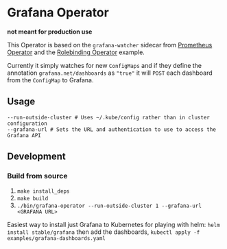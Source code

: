 # Grafana Operator

**not meant for production use**

This Operator is based on the `grafana-watcher` sidecar from [Prometheus Operator](https://github.com/coreos/prometheus-operator) and the [Rolebinding Operator](https://github.com/treacher/namespace-rolebinding-operator) example.

Currently it simply watches for new `ConfigMaps` and if they define the annotation `grafana.net/dashboards` as `"true"` it will `POST` each dashboard from the `ConfigMap` to Grafana.

## Usage
```
--run-outside-cluster # Uses ~/.kube/config rather than in cluster configuration
--grafana-url # Sets the URL and authentication to use to access the Grafana API
```

## Development

### Build from source
1. `make install_deps`
2. `make build`
3. `./bin/grafana-operator --run-outside-cluster 1 --grafana-url <GRAFANA URL>`

Easiest way to install just Grafana to Kubernetes for playing with helm: `helm install stable/grafana` then add the dashboards, `kubectl apply -f examples/grafana-dashboards.yaml`
